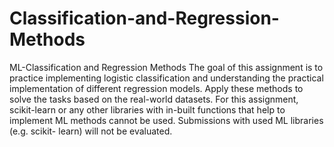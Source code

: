 # Classification-and-Regression-Methods
ML-Classification and Regression Methods
The goal of this assignment is to practice implementing logistic classification and understanding the practical implementation of different regression models. Apply these methods to solve the tasks based on the real-world datasets.
For this assignment, scikit-learn or any other libraries with in-built functions that help to implement ML methods cannot be used. Submissions with used ML libraries (e.g. scikit- learn) will not be evaluated.
